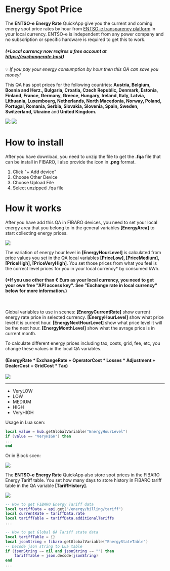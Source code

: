 # Energy Spot Price

The <b>ENTSO-e Energy Rate</b> QuickApp give you the current and coming energy spot price rates by hour from <a href="https://transparency.entsoe.eu/">ENTSO-e transparency platform</a> in your local currency. ENTSO-e is independent from any power company and no subscription or specific hardware is required to get this to work.
<i><h5>(*Local currency now reqires a free account at https://exchangerate.host)</h5></i>

:bulb: <i>If you pay your energy consumption by hour then this QA can save you money!</i>

This QA has spot prices for the following countries: <b>Austria, Belgium, Bosnia and Herz., Bulgaria, Croatia, Czech Republic, Denmark, Estonia, Finland, France, Germany, Greece, Hungary, Ireland, Italy, Latvia, Lithuania, Luxembourg, Netherlands, North Macedonia, Norway, Poland, Portugal, Romania, Serbia, Slovakia, Slovenia, Spain, Sweden, Switzerland, Ukraine </b>and<b> United Kingdom.</b>

<img src="img/README_img/readme1.png"/>
<img src="img/README_img/readme2.png"/>

<b><h1>How to install</h1></b>
After you have download, you need to unzip the file to get the <b>.fqa</b> file that can be install in FIBARO, I also provide the icon in <b>.png</b> format.

1. Click "+ Add device"
1. Choose Other Device
1. Choose Upload File
1. Select unzipped .fqa file

<b><h1>How it works</h1></b>

After you have add this QA in FIBARO devices, you need to set your local energy area that you belong to in the general variables <b>[EnergyArea]</b> to start collecting energy prices.

<img src="img/README_img/readme3.png"/>

The variation of energy hour level in <b>[EnergyHourLevel]</b> is calculated from price values you set in the QA local variables <b>[PriceLow], [PriceMedium], [PriceHigh], [PriceVeryHigh]</b>. You set those prices from what you feel is the correct level prices for you in your local currency* by consumed kWh.

<h4>(*If you use other than € Euro as your local currency, you need to get your own free "API access key". See "Exchange rate in local currency" below for more information.)</h4>

<br>

Global variables to use in scenes:
<b>[EnergyCurrentRate]</b> show current energy rate price in selected currency.
<b>[EnergyHourLevel]</b> show what price level it is current hour.
<b>[EnergyNextHourLevel]</b> show what price level it will be the next hour.
<b>[EnergyMonthLevel]</b> show what the avrage price is in current month.

To calculate different energy prices including tax, costs, grid, fee, etc, you change these values in the local QA variables.
<h4>(EnergyRate * ExchangeRate + OperatorCost * Losses * Adjustment + DealerCost + GridCost * Tax)</h4>

<img src="img/README_img/readme4.png"/>

--------------------------------------------------------------------------------------------------------------
- VeryLOW
- LOW
- MEDIUM
- HIGH
- VeryHIGH

Usage in Lua scen:
```lua
local value = hub.getGlobalVariable("EnergyHourLevel")
if (value == "VeryHIGH") then
...
end
```

Or in Block scen:

<img src="img/README_img/readme4.png"/>

The <b>ENTSO-e Energy Rate</b> QuickApp also store spot prices in the FIBARO Energy Tariff table.
You set how many days to store history in FIBARO tariff table in the QA variable <b>[TariffHistory]</b>.

<img src="img/README_img/readme5.png"/>

```lua
-- How to get FIBARO Energy Tariff data
local tariffData = api.get("/energy/billing/tariff")
local currentRate = tariffData.rate
local tariffTable = tariffData.additionalTariffs
...

-- How to get Global QA Tariff state data
local tariffTable = {}
local jsonString = fibaro.getGlobalVariable("EnergyStateTable")
-- Decode json string to Lua table
if (jsonString ~= nil and jsonString ~= "") then 
    tariffTable = json.decode(jsonString)
end
...

```
